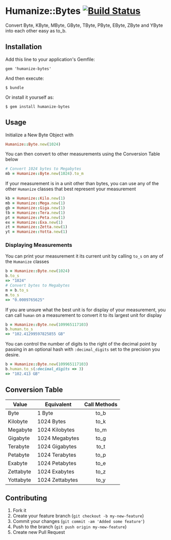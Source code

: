 # Humanize::Bytes [![Build Status](https://secure.travis-ci.org/plribeiro3000/humanize-bytes.png)](http://travis-ci.org/plribeiro3000/humanize-bytes)

Convert Byte, KByte, MByte, GByte, TByte, PByte, EByte, ZByte and YByte into each other easy as to_b.

## Installation

Add this line to your application's Gemfile:

    gem 'humanize-bytes'

And then execute:

    $ bundle

Or install it yourself as:

    $ gem install humanize-bytes

## Usage

Initialize a New Byte Object with

```ruby
Humanize::Byte.new(1024)
```

You can then convert to other measurements using the Conversion Table
below

```ruby
# Convert 1024 bytes to Megabytes
mb = Humanize::Byte.new(1024).to_m
```

If your measurement is in a unit other than bytes, you can use any of
the other `Humanize` classes that best represent your measurement

```ruby
kb = Humanize::Kilo.new(1)
mb = Humanize::Mega.new(1)
gb = Humanize::Giga.new(1)
tb = Humanize::Tera.new(1)
pt = Humanize::Peta.new(1)
ex = Humanize::Exa.new(1)
zt = Humanize::Zetta.new(1)
yt = Humanize::Yotta.new(1)
```

### Displaying Measurements

You can print your measurement it its current unit by calling `to_s` on
any of the `Humanize` classes

```ruby
b = Humanize::Byte.new(1024)
b.to_s
=> "1024"
# Convert bytes to Megabytes
m = b.to_s
m.to_s
=> "0.0009765625"
```

If you are unsure what the best unit is for display of your measurement,
you can call `human` on a measurement to convert it to its largest unit
for display

```ruby
b = Humanize::Byte.new(109965117103)
b.human.to_s
=> "102.41299597825855 GB"
```

You can control the number of digits to the right of the decimal point
by passing in an optional hash with `:decimal_digits` set to the
precision you desire.

```ruby
b = Humanize::Byte.new(109965117103)
b.human.to_s(:decimal_digits => 3)
=> "102.413 GB"
```

## Conversion Table

| Value | Equivalent | Call Methods |
|-------|------------|:-----------:|
| Byte | 1 Byte | to_b |
| Kilobyte | 1024 Bytes | to_k |
| Megabyte | 1024 Kilobytes | to_m |
| Gigabyte | 1024 Megabytes | to_g |
| Terabyte | 1024 Gigabytes | to_t |
| Petabyte | 1024 Terabytes | to_p |
| Exabyte | 1024 Petabytes | to_e |
| Zettabyte | 1024 Exabytes | to_z |
| Yottabyte | 1024 Zettabytes | to_y |

## Contributing

1. Fork it
2. Create your feature branch (`git checkout -b my-new-feature`)
3. Commit your changes (`git commit -am 'Added some feature'`)
4. Push to the branch (`git push origin my-new-feature`)
5. Create new Pull Request
